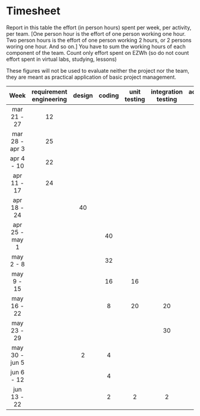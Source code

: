 # Timesheet

Report in this table the effort (in person hours) spent per week, per activity, per team. 
[One person hour is the effort of one person working one hour.
Two person hours is the effort of one person working 2 hours, or 2 persons woring one hour. And so on.]
You have to sum the working hours of each component of the team.
Count only effort spent on EZWh (so do not count effort spent in virtual labs, studying, lessons)

These figures will not be used to evaluate neither the project nor the team, they are meant as practical application of basic project management.

|      Week      | requirement engineering | design | coding | unit testing | integration testing | acceptance testing | management | git maven |
| :------------: | :---------------------: | :----: | :----: | :----------: | :-----------------: | :----------------: | :--------: | :-------: |
|  mar 21 - 27   |           12            |        |        |              |                     |                    |            |           |
| mar 28 - apr 3 |           25            |        |        |              |                     |                    |            |           |
|   apr 4 - 10   |           22            |        |        |              |                     |                    |            |           |
|  apr 11 - 17   |           24            |        |        |              |                     |                    |            |           |
|  apr 18 - 24   |                         |   40     |        |              |                     |                    |            |           |
| apr 25 - may 1 |                         |        |   40     |              |                     |                    |            |           |
|   may 2 - 8    |                         |        |   32     |              |                     |                    |            |           |
|   may 9 - 15   |                         |        |   16     |     16         |                   |                    |            |           |
|  may 16 - 22   |                         |        |   8     |      20        |     20               |                    |            |           |
|  may 23 - 29   |                         |        |        |              |        30             |                    |            |           |
| may 30 - jun 5 |                         |    2    |   4     |              |                     |        5            |            |           |
|   jun 6 - 12   |                         |        |    4    |              |                     |                    |            |           |
|   jun 13 - 22   |                         |        |   2     |       2       |      2               |                    |            |           |

